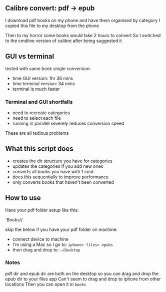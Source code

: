 ## Calibre convert: pdf -> epub

I download pdf books on my phone and have them organised by category
I copied this file to my desktop from the phone

Then to my horror some books would take 2 hours to convert 
So I switched to the cmdline version of calibre after being suggested it

## GUI vs terminal

tested with same book single conversion:

- time GUI version: 1hr 36 mins
- time terminal version: 34 mins
- terminal is much faster 

### Terminal and GUI shortfalls

- need to recreate categories 
- need to select each file
- running in parallel severely reduces conversion speed 

These are all tedious problems 

## What this script does 

- creates the dir structure you have for categories
- updates the categories if you add new ones 
- converts all books you have with 1 cmd 
- does this sequentially to improve performance
- only converts books that haven't been converted

## How to use 

Have your pdf folder setup like this:

`Books/<individual categories>/<pdf files for each category>

skip the below if you have your pdf folder on machine:

- connect device to machine
- I'm using a Mac so I go to: `iphone> files> epubs`
- then drag and drop to: `~/Desktop` 

### Notes 
pdf dir and epub dir are both on the desktop 
so you can drag and drop the epub dir to your files app
Can't seem to drag and drop to iphone from other locations
Then you can open it in `books`

